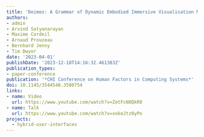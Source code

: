 ```yaml
---
title: 'Deimos: A Grammar of Dynamic Embodied Immersive Visualisation Morphs and Transitions'
authors:
- admin
- Arvind Satyanarayan
- Maxime Cordeil
- Arnaud Prouzeau
- Bernhard Jenny
- Tim Dwyer
date: '2023-04-01'
publishDate: '2023-12-18T14:16:32.461383Z'
publication_types:
- paper-conference
publication: '*CHI Conference on Human Factors in Computing Systems*'
doi: 10.1145/3544548.3580754
links:
- name: Video
  url: https://www.youtube.com/watch?v=ZetFcN0QkR8
- name: Talk
  url: https://www.youtube.com/watch?v=xokeJtz0yPo
projects:
  - hybrid-user-interfaces
---
```

